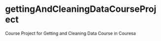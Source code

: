 # gettingAndCleaningDataCourseProject
Course Project for Getting and Cleaning Data Course in Couresa
